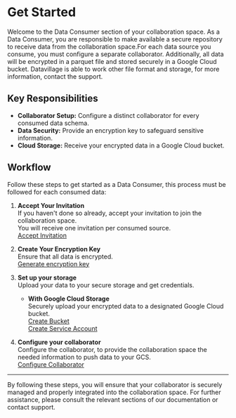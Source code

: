 # Get Started

Welcome to the Data Consumer section of your collaboration space. As a Data Consumer, you are responsible to make available a secure repository to receive data from the collaboration space.For each data source you consume, you must configure a separate collaborator. Additionally, all data will be encrypted in a parquet file and stored securely in a Google Cloud bucket.
Datavillage is able to work other file format and storage, for more information, contact the support.

## Key Responsibilities

- **Collaborator Setup:** Configure a distinct collaborator for every consumed data schema.
- **Data Security:** Provide an encryption key to safeguard sensitive information.
- **Cloud Storage:** Receive your encrypted data in a Google Cloud bucket.

## Workflow

Follow these steps to get started as a Data Consumer, this process must be followed for each consumed data:

1. **Accept Your Invitation**  
   If you haven't done so already, accept your invitation to join the collaboration space.  
   You will receive one invitation per consumed source.  
   [Accept Invitation](/docs/user-manual/data-consumer/accept-invitation)

2. **Create Your Encryption Key**  
   Ensure that all data is encrypted.  
   [Generate encryption key](/docs/user-manual/data-consumer/encryption/create-encryption-key)  

3. **Set up your storage**  
   Upload your data to your secure storage and get credentials.  
   - **With Google Cloud Storage**  
      Securely upload your encrypted data to a designated Google Cloud bucket.  
      [Create Bucket](/docs/user-manual/data-consumer/google-cloud-storage/create-bucket)  
      [Create Service Account](/docs/user-manual/data-consumer/google-cloud-storage/create-service-account)  

4. **Configure your collaborator**  
   Configure the collaborator, to provide the collaboration space the needed information to push data to your GCS.   
   [Configure Collaborator](/docs/user-manual/data-consumer/configure-collaborator/configure-data-source)  

---

By following these steps, you will ensure that your collaborator is securely managed and properly integrated into the collaboration space. For further assistance, please consult the relevant sections of our documentation or contact support.
